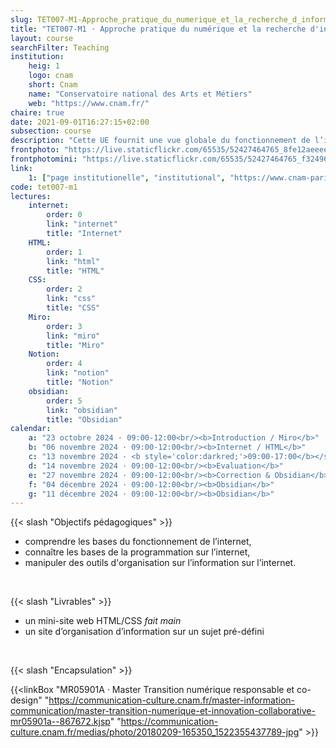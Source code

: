 ```yaml
---
slug: TET007-M1-Approche_pratique_du_numerique_et_la_recherche_d_information
title: "TET007-M1 · Approche pratique du numérique et la recherche d'information"
layout: course
searchFilter: Teaching
institution:
    heig: 1
    logo: cnam
    short: Cnam
    name: "Conservatoire national des Arts et Métiers"
    web: "https://www.cnam.fr/"
chaire: true
date: 2021-09-01T16:27:15+02:00
subsection: course
description: "Cette UE fournit une vue globale du fonctionnement de l’internet, enseigne les bases des languages essentiels au fonctionnement de l’internet (HTML, CSS, JS), et d'outils actuellement utilisés sur l’internet. L’objectif est d’acculturer les apprenants au fonctionnement de l’internet et aux outils permettant d’y structurer l’information."
frontphoto: "https://live.staticflickr.com/65535/52427464765_8fe12aeeee_h.jpg"
frontphotomini: "https://live.staticflickr.com/65535/52427464765_f32496b132_n.jpg"
link:
    1: ["page institutionelle", "institutional", "https://www.cnam-paris.fr/choisir-ma-formation/catalogue-des-formations/pratiques-de-recherche-en-design-art-et-creation-1349639.kjsp?RF=1493737534092"]
code: tet007-m1
lectures:
    internet:
        order: 0
        link: "internet"
        title: "Internet"
    HTML:
        order: 1
        link: "html"
        title: "HTML"
    CSS:
        order: 2
        link: "css"
        title: "CSS"
    Miro:
        order: 3
        link: "miro"
        title: "Miro"
    Notion:
        order: 4
        link: "notion"
        title: "Notion"
    obsidian:
        order: 5
        link: "obsidian"
        title: "Obsidian"
calendar:
    a: "23 octobre 2024 · 09:00-12:00<br/><b>Introduction / Miro</b>"
    b: "06 novembre 2024 · 09:00-12:00<br/><b>Internet / HTML</b>"
    c: "13 novembre 2024 · <b style='color:darkred;'>09:00-17:00</b></span><br/><b>HTML / CSS</b>"
    d: "14 novembre 2024 · 09:00-12:00<br/><b>Evaluation</b>"
    e: "27 novembre 2024 · 09:00-12:00<br/><b>Correction & Obsidian</b>"
    f: "04 décembre 2024 · 09:00-12:00<br/><b>Obsidian</b>"
    g: "11 décembre 2024 · 09:00-12:00<br/><b>Obsidian</b>"
---
```


{{< slash "Objectifs pédagogiques" >}}
- comprendre les bases du fonctionnement de l’internet,
- connaître les bases de la programmation sur l’internet,
- manipuler des outils d'organisation sur l’information sur l’internet.

&nbsp;

{{< slash "Livrables" >}}
- un mini-site web HTML/CSS *fait main*
- un site d’organisation d’information sur un sujet pré-défini

&nbsp;

{{< slash "Encapsulation" >}}

{{<linkBox "MR05901A · Master Transition numérique responsable et co-design" "https://communication-culture.cnam.fr/master-information-communication/master-transition-numerique-et-innovation-collaborative-mr05901a--867672.kjsp" "https://communication-culture.cnam.fr/medias/photo/20180209-165350_1522355437789-jpg" >}}
